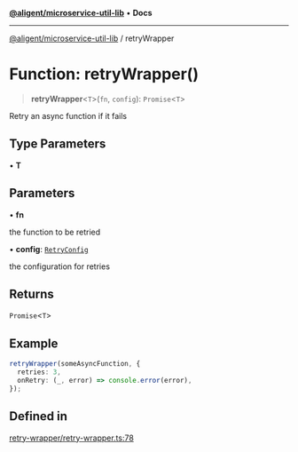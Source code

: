 [**@aligent/microservice-util-lib**](../modules.md) • **Docs**

---

[@aligent/microservice-util-lib](../modules.md) / retryWrapper

# Function: retryWrapper()

> **retryWrapper**\<`T`\>(`fn`, `config`): `Promise`\<`T`\>

Retry an async function if it fails

## Type Parameters

• **T**

## Parameters

• **fn**

the function to be retried

• **config**: [`RetryConfig`](../interfaces/RetryConfig.md)

the configuration for retries

## Returns

`Promise`\<`T`\>

## Example

```ts
retryWrapper(someAsyncFunction, {
  retries: 3,
  onRetry: (_, error) => console.error(error),
});
```

## Defined in

[retry-wrapper/retry-wrapper.ts:78](https://github.com/aligent/microservice-development-utilities/blob/6029aa3ed377277764d6a6f496cad1ea8d56a51e/packages/microservice-util-lib/src/retry-wrapper/retry-wrapper.ts#L78)
